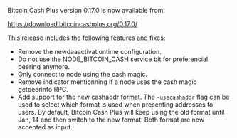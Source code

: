 Bitcoin Cash Plus version 0.17.0 is now available from:

  <https://download.bitcoincashplus.org/0.17.0/>

This release includes the following features and fixes:

 - Remove the newdaaactivationtime configuration.
 - Do not use the NODE_BITCOIN_CASH service bit for preferencial peering anymore.
 - Only connect to node using the cash magic.
 - Remove indicator mentionning if a node uses the cash magic getpeerinfo RPC.
 - Add support for the new cashaddr format. The `-usecashaddr` flag can be used to select which format is used when presenting addresses to users. By default, Bitcoin Cash Plus will keep using the old format until Jan, 14 and then switch to the new format. Both format are now accepted as input.

